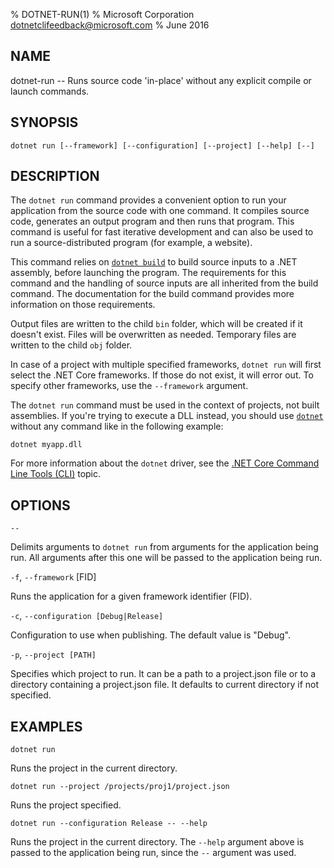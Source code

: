 % DOTNET-RUN(1)
% Microsoft Corporation dotnetclifeedback@microsoft.com
% June 2016

## NAME 

dotnet-run -- Runs source code 'in-place' without any explicit compile or launch commands.

## SYNOPSIS

`dotnet run [--framework] [--configuration]
    [--project] [--help] [--]`

## DESCRIPTION
The `dotnet run` command provides a convenient option to run your application from the source code with one command. 
It compiles source code, generates an output program and then runs that program. 
This command is useful for fast iterative development and can also be used to run a source-distributed program (for example, a website).

This command relies on [`dotnet build`](dotnet-build.md) to build source inputs to a .NET assembly, before launching the program. 
The requirements for this command and the handling of source inputs are all inherited from the build command. 
The documentation for the build command provides more information on those requirements.

Output files are written to the child `bin` folder, which will be created if it doesn't exist. 
Files will be overwritten as needed. 
Temporary files are written to the child `obj` folder.  

In case of a project with multiple specified frameworks, `dotnet run` will first select the .NET Core frameworks. If those do not exist, it will error out. To specify other frameworks, use the `--framework` argument.

The `dotnet run` command must be used in the context of projects, not built assemblies. If you're trying to execute a DLL instead, you should use [`dotnet`](dotnet.md) without any command like in the following example:
 
`dotnet myapp.dll`

For more information about the `dotnet` driver, see the [.NET Core Command Line Tools (CLI)](overview.md) topic.


## OPTIONS

`--`

Delimits arguments to `dotnet run` from arguments for the application being run. 
All arguments after this one will be passed to the application being run. 

`-f`, `--framework` [FID]

Runs the application for a given framework identifier (FID). 

`-c`, `--configuration [Debug|Release]`

Configuration to use when publishing. The default value is "Debug".

`-p`, `--project [PATH]`

Specifies which project to run. 
It can be a path to a project.json file or to a directory containing a project.json file. It defaults to
current directory if not specified. 

## EXAMPLES

`dotnet run`

Runs the project in the current directory. 

`dotnet run --project /projects/proj1/project.json`

Runs the project specified.

`dotnet run --configuration Release -- --help`

Runs the project in the current directory. The `--help` argument above is passed to the application being run, since the `--` argument was used.